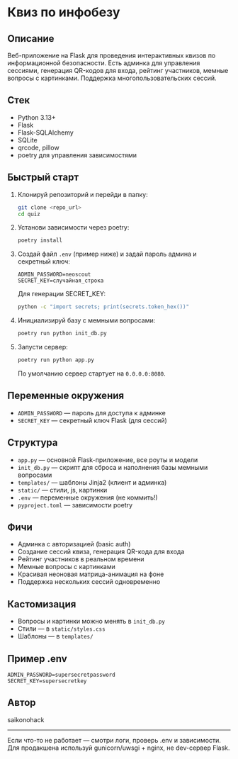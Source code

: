 # Квиз по инфобезу

## Описание

Веб-приложение на Flask для проведения интерактивных квизов по информационной безопасности. Есть админка для управления сессиями, генерация QR-кодов для входа, рейтинг участников, мемные вопросы с картинками. Поддержка многопользовательских сессий.

## Стек
- Python 3.13+
- Flask
- Flask-SQLAlchemy
- SQLite
- qrcode, pillow
- poetry для управления зависимостями

## Быстрый старт

1. Клонируй репозиторий и перейди в папку:
   ```sh
   git clone <repo_url>
   cd quiz
   ```
2. Установи зависимости через poetry:
   ```sh
   poetry install
   ```
3. Создай файл `.env` (пример ниже) и задай пароль админа и секретный ключ:
   ```env
   ADMIN_PASSWORD=neoscout
   SECRET_KEY=случайная_строка
   ```
   Для генерации SECRET_KEY:
   ```sh
   python -c "import secrets; print(secrets.token_hex())"
   ```
4. Инициализируй базу с мемными вопросами:
   ```sh
   poetry run python init_db.py
   ```
5. Запусти сервер:
   ```sh
   poetry run python app.py
   ```
   По умолчанию сервер стартует на `0.0.0.0:8080`.

## Переменные окружения
- `ADMIN_PASSWORD` — пароль для доступа к админке
- `SECRET_KEY` — секретный ключ Flask (для сессий)

## Структура
- `app.py` — основной Flask-приложение, все роуты и модели
- `init_db.py` — скрипт для сброса и наполнения базы мемными вопросами
- `templates/` — шаблоны Jinja2 (клиент и админка)
- `static/` — стили, js, картинки
- `.env` — переменные окружения (не коммить!)
- `pyproject.toml` — зависимости poetry

## Фичи
- Админка с авторизацией (basic auth)
- Создание сессий квиза, генерация QR-кода для входа
- Рейтинг участников в реальном времени
- Мемные вопросы с картинками
- Красивая неоновая матрица-анимация на фоне
- Поддержка нескольких сессий одновременно

## Кастомизация
- Вопросы и картинки можно менять в `init_db.py`
- Стили — в `static/styles.css`
- Шаблоны — в `templates/`

## Пример .env
```env
ADMIN_PASSWORD=supersecretpassword
SECRET_KEY=supersecretkey
```

## Автор
saikonohack

---

Если что-то не работает — смотри логи, проверь .env и зависимости. Для продакшена используй gunicorn/uwsgi + nginx, не dev-сервер Flask. 